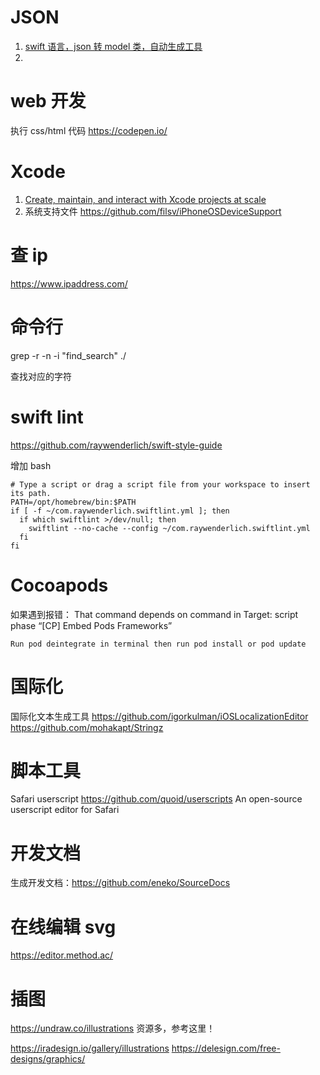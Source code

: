 #  JSON
1. [swift 语言，json 转 model 类，自动生成工具](https://app.quicktype.io)
2. 


# web 开发
执行 css/html 代码   https://codepen.io/ 

# Xcode

1. [Create, maintain, and interact with Xcode projects at scale](https://github.com/tuist/tuist)
2. 系统支持文件 https://github.com/filsv/iPhoneOSDeviceSupport


# 查 ip
https://www.ipaddress.com/


# 命令行
grep -r -n -i  "find_search" ./

查找对应的字符


# swift lint
https://github.com/raywenderlich/swift-style-guide

增加 bash
```
# Type a script or drag a script file from your workspace to insert its path.
PATH=/opt/homebrew/bin:$PATH
if [ -f ~/com.raywenderlich.swiftlint.yml ]; then
  if which swiftlint >/dev/null; then
    swiftlint --no-cache --config ~/com.raywenderlich.swiftlint.yml
  fi
fi
```


# Cocoapods

如果遇到报错：
That command depends on command in Target: script phase “[CP] Embed Pods Frameworks”

`Run pod deintegrate in terminal then run pod install or pod update`


# 国际化

国际化文本生成工具
https://github.com/igorkulman/iOSLocalizationEditor
https://github.com/mohakapt/Stringz


# 脚本工具
Safari userscript           https://github.com/quoid/userscripts        An open-source userscript editor for Safari



# 开发文档
生成开发文档：https://github.com/eneko/SourceDocs


# 在线编辑 svg
https://editor.method.ac/


# 插图

https://undraw.co/illustrations  资源多，参考这里！

https://iradesign.io/gallery/illustrations
https://delesign.com/free-designs/graphics/
